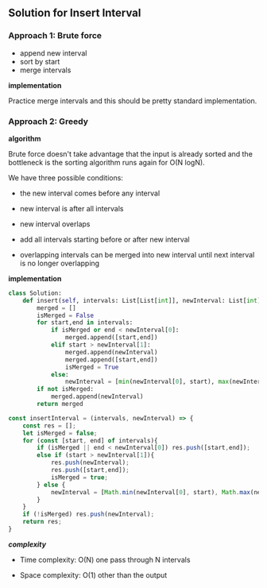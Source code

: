 ## Solution for Insert Interval

### Approach 1: Brute force

- append new interval
- sort by start
- merge intervals

**implementation**

Practice merge intervals and this should be pretty standard implementation.

### Approach 2: Greedy

**algorithm**

Brute force doesn't take advantage that the input is already sorted and the bottleneck is the sorting algorithm runs again for O(N logN).

We have three possible conditions:
- the new interval comes before any interval
- new interval is after all intervals
- new interval overlaps

- add all intervals starting before or after new interval
- overlapping intervals can be merged into new interval until next interval is no longer overlapping

**implementation**

```python
class Solution:
    def insert(self, intervals: List[List[int]], newInterval: List[int]) -> List[List[int]]:
        merged = []
        isMerged = False
        for start,end in intervals:
            if isMerged or end < newInterval[0]:
                merged.append([start,end])
            elif start > newInterval[1]:
                merged.append(newInterval)
                merged.append([start,end])
                isMerged = True
            else:
                newInterval = [min(newInterval[0], start), max(newInterval[1], end)]
        if not isMerged:
            merged.append(newInterval)
        return merged
```

```javascript
const insertInterval = (intervals, newInterval) => {
    const res = [];
    let isMerged = false;
    for (const [start, end] of intervals){
        if (isMerged || end < newInterval[0]) res.push([start,end]);
        else if (start > newInterval[1]){
            res.push(newInterval);
            res.push([start,end]);
            isMerged = true;
        } else {
            newInterval = [Math.min(newInterval[0], start), Math.max(newInterval[1], end)];
        }
    }
    if (!isMerged) res.push(newInterval);
    return res;
}
```

***complexity***

* Time complexity: O(N) one pass through N intervals

* Space complexity: O(1) other than the output
